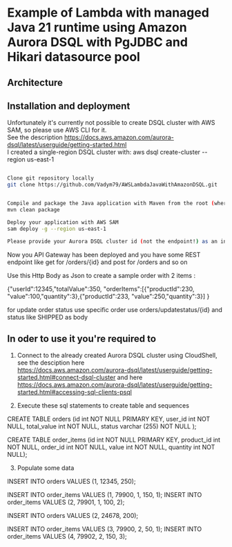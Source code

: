 # Example of Lambda with managed Java 21 runtime using Amazon Aurora DSQL with PgJDBC and Hikari datasource pool 

## Architecture



## Installation and deployment

Unfortunately it's currently not possible to create DSQL cluster with AWS SAM, so please use AWS CLI for it.  
See the description https://docs.aws.amazon.com/aurora-dsql/latest/userguide/getting-started.html  
I created a single-region DSQL cluster with: aws dsql create-cluster --region us-east-1  


```bash

Clone git repository locally
git clone https://github.com/Vadym79/AWSLambdaJavaWithAmazonDSQL.git


Compile and package the Java application with Maven from the root (where pom.xml is located) of the project
mvn clean package

Deploy your application with AWS SAM
sam deploy -g --region us-east-1

Please provide your Aurora DSQL cluster id (not the endpoint!) as an input for the variable AuroraDSQLClusterId like jkliueisyb4ghfunxgzgjklll
```
Now you API Gateway has been deployed and you have some REST endpoint like get for /orders/{id} and post for /orders and so on

Use this Http Body as Json to create a sample order with 2 items :

{"userId":12345,"totalValue":350,
 "orderItems":[{"productId":230, "value":100,"quantity":3},{"productId":233, "value":250,"quantity":3}]
} 

for update order status use specific order use orders/updatestatus/{id} and status like SHIPPED as body


  

## In oder to use it you're required to

1) Connect to the already created Aurora DSQL cluster using CloudShell, see the desciption here  
 https://docs.aws.amazon.com/aurora-dsql/latest/userguide/getting-started.html#connect-dsql-cluster and here  
 https://docs.aws.amazon.com/aurora-dsql/latest/userguide/getting-started.html#accessing-sql-clients-psql
 
2) Execute these sql statements to create table and sequences   

CREATE TABLE orders (id int  NOT NULL PRIMARY KEY,  user_id  int NOT NULL, total_value int NOT NULL, status varchar (255) NOT NULL ); 

CREATE TABLE order_items (id int  NOT NULL PRIMARY KEY,  product_id int NOT NULL, order_id int NOT NULL, value int NOT NULL, quantity int NOT NULL);

3) Populate some data

INSERT INTO orders VALUES (1, 12345, 250); 

INSERT INTO order_items VALUES (1, 79900, 1, 150, 1); 
INSERT INTO order_items VALUES (2, 79901, 1, 100, 2); 


INSERT INTO orders VALUES (2, 24678, 200); 

INSERT INTO order_items VALUES (3, 79900, 2, 50, 1); 
INSERT INTO order_items VALUES (4, 79902, 2, 150, 3); 
